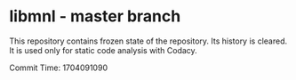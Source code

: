 # libmnl - master branch

This repository contains frozen state of the repository.
Its history is cleared. It is used only for static code
analysis with Codacy.

Commit Time: 1704091090
